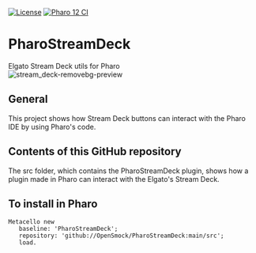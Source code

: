[![License](https://img.shields.io/github/license/openSmock/PharoStreamDeck.svg)](./LICENSE)
[![Pharo 12 CI](https://github.com/OpenSmock/PharoStreamDeck/actions/workflows/Pharo12CI.yml/badge.svg)](https://github.com/OpenSmock/PharoStreamDeck/actions/workflows/Pharo12CI.yml)

# PharoStreamDeck
Elgato Stream Deck utils for Pharo \
![stream_deck-removebg-preview](https://github.com/OpenSmock/PharoStreamDeck/assets/76944457/12eb50ac-f229-4001-80a5-31186f999604)

## General
This project shows how Stream Deck buttons can interact with the Pharo IDE by using Pharo's code.

## Contents of this GitHub repository
The src folder, which contains the PharoStreamDeck plugin, shows how a plugin made in Pharo can interact with the Elgato's Stream Deck.

## To install in Pharo
```smalltalk
Metacello new
   baseline: 'PharoStreamDeck';
   repository: 'github://OpenSmock/PharoStreamDeck:main/src';
   load.
```
